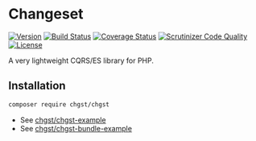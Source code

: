 # Changeset

<!-- 0.2.3 -->

[![Version](https://img.shields.io/packagist/v/chgst/chgst.svg?style=flat-square)](https://packagist.org/packages/chgst/chgst)
[![Build Status](https://travis-ci.org/chgst/chgst.svg?branch=develop)](https://travis-ci.org/chgst/chgst)
[![Coverage Status](https://coveralls.io/repos/github/chgst/chgst/badge.svg?branch=develop)](https://coveralls.io/github/chgst/chgst?branch=develop)
[![Scrutinizer Code Quality](https://scrutinizer-ci.com/g/chgst/chgst/badges/quality-score.png?b=develop)](https://scrutinizer-ci.com/g/chgst/chgst/?branch=develop)
[![License](https://poser.pugx.org/chgst/chgst/license.svg)](https://packagist.org/packages/chgst/chgst)

A very lightweight CQRS/ES library for PHP.

## Installation

```bash
composer require chgst/chgst
```

* See [chgst/chgst-example](https://github.com/chgst/chgst-example)
* See [chgst/chgst-bundle-example](https://github.com/chgst/chgst-bundle-example)
